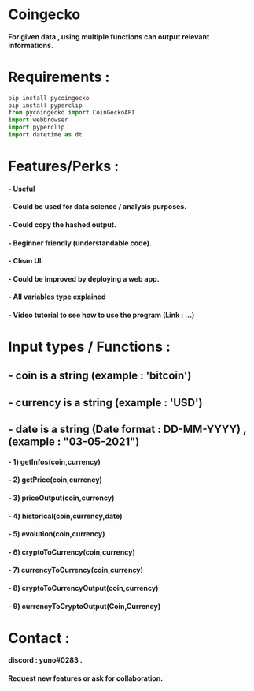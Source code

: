 # Coingecko

#### For given data , using multiple functions can output relevant informations. 

# Requirements : 

```python
pip install pycoingecko
pip install pyperclip
from pycoingecko import CoinGeckoAPI
import webbrowser
import pyperclip
import datetime as dt
```
# Features/Perks :

#### -  Useful
#### -  Could be used for data science / analysis purposes.
#### -  Could copy the hashed output.
#### -  Beginner friendly (understandable code).
#### -  Clean UI.
#### -  Could be improved by deploying a web app.
#### -  All variables type explained
#### -  Video tutorial to see how to use the program (Link : ...)

# Input types / Functions : 

## -  coin is a string (example : 'bitcoin')
## -  currency is a string (example : 'USD')
## -  date is a string (Date format : DD-MM-YYYY) , (example : "03-05-2021")


#### - 1) getInfos(coin,currency)
#### - 2) getPrice(coin,currency)
#### - 3) priceOutput(coin,currency)
#### - 4) historical(coin,currency,date)
#### - 5) evolution(coin,currency)
#### - 6) cryptoToCurrency(coin,currency)
#### - 7) currencyToCurrency(coin,currency)
#### - 8) cryptoToCurrencyOutput(coin,currency)
#### - 9) currencyToCryptoOutput(Coin,Currency)


# Contact : 

#### discord : yuno#0283 .
#### Request new features or ask for collaboration.
